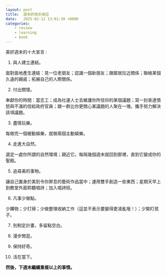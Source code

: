 ```yaml
---
layout: post
title:  週末的快乐效应
date:   2025-02-12 13:01:30 +0800
categories: 
    - review
    - learning
    - book
---
```


美好週末的十大宣言 : 

1. 與人建立連結。
   
面對面地產生連結：見一位老朋友；認識一個新朋友；跟鄰居拉近關係；聯絡某個久違的親戚；拓展自己的人際關係。

2. 付出關懷。
   
奉獻你的時間：當志工；成為社運人士去維護你所信仰的某個議題；寫一封表達憤怒與不滿的信給政府官員；跟一群比你更關心某議題的人聚在一塊，攜手努力解決該項議題。

3. 盡情玩樂。

每做完一個被動娛樂，就做兩個主動娛樂。

4. 走進大自然。

選定一處你所謂的自然環境；親近它。每隔幾個週末就回到那裡，直到它變成你的聖殿。

5. 追尋美的事物。
   
讓自己置身於美到令你屏息的藝術作品當中；運用雙手創造一些東西；星期天早上到教堂外面聆聽唱詩；加入唱詩班。

6. 凡事少做點。
   
少購物；少打掃；少做整理收納工作（這並不表示要變得更凌亂哦！）；少緊盯孩子。

7. 別制定計畫，多留點空白。
   
8. 漫步閒逛。
   
9. 保持好奇。
   
10. 活在當下。

**然後，下週末繼續重複以上的事情。**